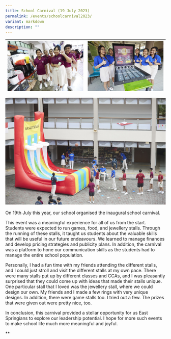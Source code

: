 ```yaml
---
title: School Carnival (19 July 2023)
permalink: /events/schoolcarnival2023/
variant: markdown
description: ""
---
```

| ![](/images/Events/2023%20School%20Carnival/east%20spring%20sec%20sch%20carnival_020.jpg) | ![](/images/Events/2023%20School%20Carnival/east%20spring%20sec%20sch%20carnival_027.jpg) |
| -------- | -------- |

![](/images/Events/2023%20School%20Carnival/east%20spring%20sec%20sch%20carnival_035.jpg)


 
On 19th July this year, our school organised the inaugural school carnival. 

This event was a meaningful experience for all of us from the start. Students were expected to run games, food, and jewellery stalls. Through the running of these stalls, it taught us students about the valuable skills that will be useful in our future endeavours. We learned to manage finances and develop pricing strategies and publicity plans. In addition, the carnival was a platform to hone our communication skills as the students had to manage the entire school population.

Personally, I had a fun time with my friends attending the different stalls, and I could just stroll and visit the different stalls at my own pace. There were many stalls put up by different classes and CCAs, and I was pleasantly surprised that they could come up with ideas that made their stalls unique. One particular stall that I loved was the jewellery stall, where we could design our own. My friends and I made a few rings with very unique designs. In addition, there were game stalls too. I tried out a few. The prizes that were given out were pretty nice, too. 

In conclusion, this carnival provided a stellar opportunity for us East Springians to explore our leadership potential. I hope for more such events to make school life much more meaningful and joyful.

**